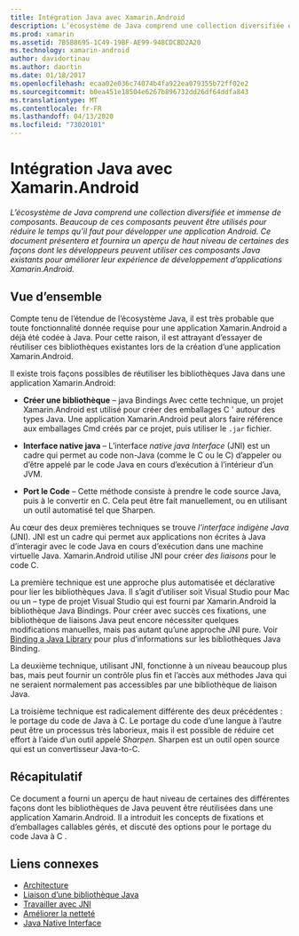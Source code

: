```yaml
---
title: Intégration Java avec Xamarin.Android
description: L’écosystème de Java comprend une collection diversifiée et immense de composants. Beaucoup de ces composants peuvent être utilisés pour réduire le temps qu’il faut pour développer une application Android. Ce document présentera et fournira un aperçu de haut niveau de certaines des façons dont les développeurs peuvent utiliser ces composants Java existants pour améliorer leur expérience de développement d’applications Xamarin.Android.
ms.prod: xamarin
ms.assetid: 7B5B8695-1C49-19BF-AE99-948CDCBD2A20
ms.technology: xamarin-android
author: davidortinau
ms.author: daortin
ms.date: 01/18/2017
ms.openlocfilehash: ecaa02e036c74074b4fa922ea079355b72ff02e2
ms.sourcegitcommit: b0ea451e18504e6267b896732dd26df64ddfa843
ms.translationtype: MT
ms.contentlocale: fr-FR
ms.lasthandoff: 04/13/2020
ms.locfileid: "73020101"
---
```

# <a name="java-integration-with-xamarinandroid"></a>Intégration Java avec Xamarin.Android

_L’écosystème de Java comprend une collection diversifiée et immense de composants. Beaucoup de ces composants peuvent être utilisés pour réduire le temps qu’il faut pour développer une application Android. Ce document présentera et fournira un aperçu de haut niveau de certaines des façons dont les développeurs peuvent utiliser ces composants Java existants pour améliorer leur expérience de développement d’applications Xamarin.Android._

## <a name="overview"></a>Vue d’ensemble

Compte tenu de l’étendue de l’écosystème Java, il est très probable que toute fonctionnalité donnée requise pour une application Xamarin.Android a déjà été codée à Java. Pour cette raison, il est attrayant d’essayer de réutiliser ces bibliothèques existantes lors de la création d’une application Xamarin.Android.

Il existe trois façons possibles de réutiliser les bibliothèques Java dans une application Xamarin.Android: 

- **Créer une bibliothèque** &ndash; java Bindings Avec cette technique, un projet Xamarin.Android est utilisé pour créer des emballages C ' autour des types Java. Une application Xamarin.Android peut alors faire référence aux emballages Cmd créés par ce projet, puis utiliser le `.jar` fichier. 

- **Interface native java** &ndash; L’interface *native java* *Interface* (JNI) est un cadre qui permet au code non-Java (comme le C ou le C) d’appeler ou d’être appelé par le code Java en cours d’exécution à l’intérieur d’un JVM. 

- **Port le Code** &ndash; Cette méthode consiste à prendre le code source Java, puis à le convertir en C. Cela peut être fait manuellement, ou en utilisant un outil automatisé tel que Sharpen. 

Au cœur des deux premières techniques se trouve *l’interface indigène Java* (JNI). JNI est un cadre qui permet aux applications non écrites à Java d’interagir avec le code Java en cours d’exécution dans une machine virtuelle Java. Xamarin.Android utilise JNI pour créer *des liaisons* pour le code C. 

La première technique est une approche plus automatisée et déclarative pour lier les bibliothèques Java. Il s’agit d’utiliser soit Visual Studio pour Mac ou un &ndash; type de projet Visual Studio qui est fourni par Xamarin.Android la bibliothèque Java Bindings. Pour créer avec succès ces fixations, une bibliothèque de liaisons Java peut encore nécessiter quelques modifications manuelles, mais pas autant qu’une approche JNI pure. Voir [Binding a Java Library](~/android/platform/binding-java-library/index.md) pour plus d’informations sur les bibliothèques Java Binding. 

La deuxième technique, utilisant JNI, fonctionne à un niveau beaucoup plus bas, mais peut fournir un contrôle plus fin et l’accès aux méthodes Java qui ne seraient normalement pas accessibles par une bibliothèque de liaison Java. 

La troisième technique est radicalement différente des deux précédentes : le portage du code de Java à C. Le portage du code d’une langue à l’autre peut être un processus très laborieux, mais il est possible de réduire cet effort à l’aide d’un outil appelé *Sharpen*. Sharpen est un outil open source qui est un convertisseur Java-to-C. 

## <a name="summary"></a>Récapitulatif

Ce document a fourni un aperçu de haut niveau de certaines des différentes façons dont les bibliothèques de Java peuvent être réutilisées dans une application Xamarin.Android. Il a introduit les concepts de fixations et d’emballages callables gérés, et discuté des options pour le portage du code Java à C . 

## <a name="related-links"></a>Liens connexes

- [Architecture](~/android/internals/architecture.md)
- [Liaison d’une bibliothèque Java](~/android/platform/binding-java-library/index.md)
- [Travailler avec JNI](~/android/platform/java-integration/working-with-jni.md)
- [Améliorer la netteté](https://github.com/slluis/sharpen)
- [Java Native Interface](https://docs.oracle.com/javase/7/docs/technotes~/jni/index.html)

